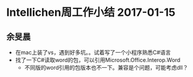 # Intellichen周工作小结 2017-01-15

## 余旻晨
- 在mac上装了vs，遇到好多坑。。试着写了一个小程序熟悉C#语言
- 找了一下C#读取word的包，可以引用Microsoft.Office.Interop.Word
    - 不同版的word引用的包版本也不一下。兼容是个问题，可能考虑dll？

